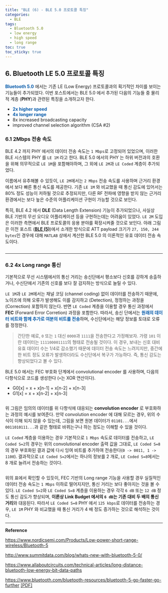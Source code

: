 ```yaml
---
title: "BLE (6) - BLE 5.0 프로토콜 특징"
categories:
  - BLE
tags:
  - Bluetooth 5.0
  - low energy
  - high speed
  - long range
toc: true
toc_sticky: true
---
```


## 6. Bluetooth LE 5.0 프로토콜 특징

<span style="color:#055AAA"><b>Bluetooth 5.0</b></span> 에서는 기존 LE (Low Energy) 프로토콜과의 획기적인 차이를 보이는 기능들이 추가되었다. 이번 포스트에서는 BLE 5.0 에서 추가된 다음의 기능들 중 물리적 계층 (**PHY**)과 관련된 특징을 소개하고자 한다.

* <span style="color:#055AAA"><b>2x higher speed</b></span>
* <span style="color:#055AAA"><b>4x longer range</b></span>
* 8x increased broadcasting capacity
* improved channel selection algorithm (CSA #2)

### 6.1 2Mbps 전송 속도

BLE 4.2 까지 PHY 에서의 데이터 전송 속도는 `1 Mbps`로 고정되어 있었으며, 이러한 BLE 시스템의 PHY 를 `LE 1M` 라고 한다. BLE 5.0 에서의 PHY 는 하위 버전과의 호환을 위해 의무적으로 `LE 1M`을 포함해야하며, 그 외에 `LE 2M`과 `LE Coded` 계층이 추가되었다.

이름에서 유추해볼 수 있듯이, `LE 2M`에서는 `2 Mbps` 전송 속도를 사용하며 근거리 환경에서 보다 빠른 통신 속도를 제공한다. 기존 `LE 1M` 와 비교했을 때 통신 감도에 있어서는 80% 정도 성능이 저하될 것으로 추정되지만, 다른 RF 전파에 영향을 받지 않는 근거리 환경에서는 보다 높은 수준의 어플리케이션 구현이 가능할 것으로 보인다.

특히, BLE 4.2 에서 **DLE** (Data Length Extension) 기능이 추가되었으나, 사실상 BLE 기반의 무선 오디오 어플리케이션 등을 구현하는데는 어려움이 있었다. `LE 2M` 도입은 이러한 측면에서 BLE 프로토콜의 응용 분야를 확장시켜줄 것으로 보인다. 아래 그림은 이전 포스트 (**[BLE (5)](https://enidanny.github.io/ble/ble-effective-throughput/)**)에서 소개한 방식으로 ATT payload 크기가 `27, 150, 244 bytes`인 경우에 대해 `MATLAB` 상에서 계산한 BLE 5.0 의 이론적인 유효 데이터 전송 속도이다.

<figure style="width: 100%">
  <img src="{{ site.url }}{{ site.baseurl }}/assets/images/ble6-fig-1.png" alt="">
</figure>

---

### 6.2 4x Long range 통신

기본적으로 무선 시스템에서의 통신 거리는 송신단에서 평소보다 신호를 강하게 송출하거나, 수신단에서 기존의 신호를 보다 잘 감지하는 방식으로 늘릴 수 있다.

`LE 1M`과 `LE 2M`에서는 채널 코딩 (channel coding) 없이 데이터를 전송하기 때문에, 노이즈에 의해 오류가 발생해도 이를 감지하고 (Detection), 정정하는 과정을 (Correction) 포함하지 않는다. 반면 `LE Coded` 계층을 이용할 경우 통신 과정에서 **FEC** (Forward Error Corretion) 과정을 포함한다. 따라서, 송신 단에서는 <span style="color:#055AAA"><b>원래의 데이터 비트와 함께 추가로 여분의 비트를 전송</b></span>하며, 수신단에서는 해당 정보를 토대로 오류를 정정한다.
> 간단한 예로, `0` 또는 `1` 대신 `0000`과 `1111`을 전송한다고 가정해보자. 가령 `101` 이란 데이터는 `111100001111`의 형태로 전송될 것이다. 이 경우, 보내는 신호 대비 유효 데이터 수는 1/4로 감소했기 때문에 데이터 전송 속도는 느려지지만, 중간에 한 비트 정도 오류가 발생하더라도 수신단에서 복구가 가능하다. 즉, 통신 감도는 향상되었다고 볼 수 있다.

BLE 5.0 에서는 FEC 부호화 단계에서 convolutional encoder 를 사용하며, 다음의 다항식으로 코드를 생성한다 (`+`는 XOR 연산이다).

* G0[x] = x + x[n-1] + x[n-2] + x[n-3]
* G1[x] = x + x[n-2] + x[n-3]

<figure style="width: 100%">
  <img src="{{ site.url }}{{ site.baseurl }}/assets/images/ble6-fig-2.png" alt="">
</figure>

위 그림은 임의의 데이터를 위 다항식에 대응되는 **convolution encoder** 로 부호화하는 과정의 예시를 보여준다. 만약 convolution encoder 에 대해 모르는 경우, 위의 수식이 이해 되지 않을 수 있는데, 그림을 보면 원본 데이터가 `01101...`에서 `0011010111...`과 같은 형태로 바뀌는구나 하는 정도는 이해할 수 있을 것이다. 

`LE Coded` 계층을 이용하는 경우 기본적으로 `1 Mbps` 속도로 데이터를 전송하고, `LE Coded S=2`의 경우는 위의 convolutional encoder 출력 값을 그대로, `LE Coded S=8`의 경우 부호화된 결과 값에 다시 잉여 비트를 추가하여 전송한다(`0 -> 0011, 1 -> 1100`). 결과적으로 `LE Coded S=2`에서는 하나의 정보를 2 개로, `LE Coded S=8`에서는 8 개로 늘려서 전송하는 것이다. 

<figure style="width: 100%">
  <img src="{{ site.url }}{{ site.baseurl }}/assets/images/ble6-fig-3.png" alt="">
</figure>

위의 표에서 확인할 수 있듯이, FEC 기반의 Long range 기능을 사용할 경우 실질적인 데이터 전송 속도는 `1 Mbps` 이하로 떨어지지만, 통신 거리는 보다 좋아지는 것을 볼 수 있다. `LE Coded S=2`와 `LE Coded S=8` 계층을 이용하는 경우 각각 `6 dB` 또는 `12 dB` 정도 통신 감도가 향상되며, **이론상 Link Budget 에서의 `6 dB`는 기존 대비 두 배의 통신 거리**와 대응된다. 따라서 `LE Coded S=8` PHY 에서 `125 kbps`로 데이터를 전송하는 경우, `LE 1M` PHY 와 비교했을 때 통신 거리가 4 배 정도 증가하는 것으로 해석하는 것이다.

---

**Reference**

https://www.nordicsemi.com/Products/Low-power-short-range-wireless/Bluetooth-5

http://www.summitdata.com/blog/whats-new-with-bluetooth-5-0/

https://www.allaboutcircuits.com/technical-articles/long-distance-bluetooth-low-energy-bit-data-paths

https://www.bluetooth.com/bluetooth-resources/bluetooth-5-go-faster-go-further [[PDF]](/assets/papers/Bluetooth_5-FINAL.pdf)